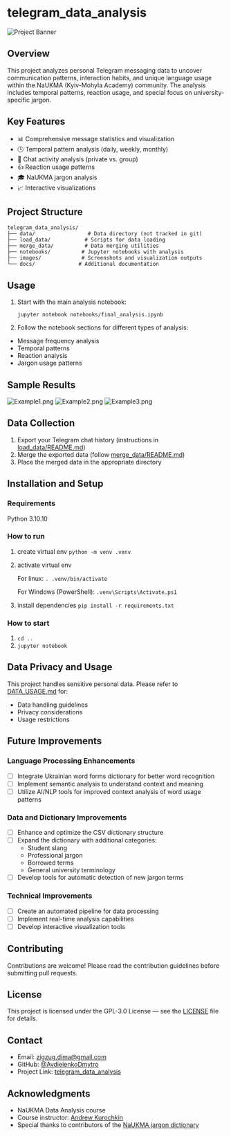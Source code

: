 # telegram_data_analysis
![Project Banner](./images/banner.webp)

## Overview
This project analyzes personal Telegram messaging data to uncover communication patterns,
interaction habits, and unique language usage within the NaUKMA (Kyiv-Mohyla Academy) community.
The analysis includes temporal patterns, reaction usage, and special focus on university-specific jargon.

## Key Features
- 📊 Comprehensive message statistics and visualization
- 🕒 Temporal pattern analysis (daily, weekly, monthly)
- 💬 Chat activity analysis (private vs. group)
- 👍 Reaction usage patterns
- 🎓 NaUKMA jargon analysis
- 📈 Interactive visualizations

## Project Structure
```
telegram_data_analysis/
├── data/                 # Data directory (not tracked in git)
├── load_data/           # Scripts for data loading
├── merge_data/          # Data merging utilities
├── notebooks/          # Jupyter notebooks with analysis
├── images/             # Screenshots and visualization outputs
└── docs/              # Additional documentation
```

## Usage

1. Start with the main analysis notebook:

    ```jupyter notebook notebooks/final_analysis.ipynb```
2. Follow the notebook sections for different types of analysis:
- Message frequency analysis
- Temporal patterns
- Reaction analysis
- Jargon usage patterns

## Sample Results
![Example1.png](images/Example1.png)
![Example2.png](images/Example2.png)
![Example3.png](images/Example3.png)

## Data Collection

1. Export your Telegram chat history (instructions in [load_data/README.md](./load_data/README.md))
2. Merge the exported data (follow [merge_data/README.md](./merge_data/README.md))
3. Place the merged data in the appropriate directory

## Installation and Setup

### Requirements
Python 3.10.10

### How to run
1. create virtual env
```python -m venv .venv```
2. activate virtual env

    For linux:
```. .venv/bin/activate```

    For Windows (PowerShell):
```.venv\Scripts\Activate.ps1```

3. install dependencies 
```pip install -r requirements.txt```

### How to start
1. ```cd ..```
2. ```jupyter notebook```

## Data Privacy and Usage
This project handles sensitive personal data. Please refer to [DATA_USAGE.md](DATA_USAGE.md) for:

- Data handling guidelines
- Privacy considerations
- Usage restrictions

## Future Improvements

### Language Processing Enhancements
- [ ] Integrate Ukrainian word forms dictionary for better word recognition
- [ ] Implement semantic analysis to understand context and meaning
- [ ] Utilize AI/NLP tools for improved context analysis of word usage patterns

### Data and Dictionary Improvements
- [ ] Enhance and optimize the CSV dictionary structure
- [ ] Expand the dictionary with additional categories:
  - Student slang
  - Professional jargon
  - Borrowed terms
  - General university terminology
- [ ] Develop tools for automatic detection of new jargon terms

### Technical Improvements
- [ ] Create an automated pipeline for data processing
- [ ] Implement real-time analysis capabilities
- [ ] Develop interactive visualization tools

## Contributing
Contributions are welcome! Please read the contribution guidelines before submitting pull requests.

## License
This project is licensed under the GPL-3.0 License — see the [LICENSE](LICENSE) file for details.

## Contact
- Email: zigzug.dima@gmail.com
- GitHub: [@AvdieienkoDmytro](https://github.com/AvdieienkoDmytro)
- Project Link: [telegram_data_analysis](https://github.com/AvdieienkoDmytro/telegram_data_analysis)

## Acknowledgments

- NaUKMA Data Analysis course
- Course instructor: [Andrew Kurochkin](https://github.com/SanGreel)
- Special thanks to contributors of the [NaUKMA jargon dictionary](https://docs.google.com/document/d/1xzDY1cX7vtole9RAJ4X8dlbacKXXjGwOgfZb1o5Wf-Y/edit?tab=t.0)


